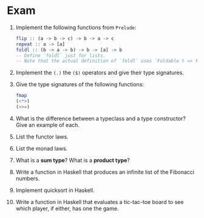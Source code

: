 # Exam

1. Implement the following functions from `Prelude`:

    ```hs
    flip :: (a -> b -> c) -> b -> a -> c
    repeat :: a -> [a]
    foldl :: (b -> a -> b) -> b -> [a] -> b
    -- Define `foldl` just for lists.
    -- Note that the actual definition of `foldl` uses `Foldable t => t a` instead of [a].
    ```
2. Implement the `(.)` the `($)` operators and give their type signatures.
3. Give the type signatures of the following functions:

    ```hs
    fmap
    (<*>)
    (>>=)
    ```
4. What is the difference between a typeclass and a type constructor? Give an example of each.
5. List the functor laws.
6. List the monad laws.
7. What is a **sum type**? What is a **product type**?
8. Write a function in Haskell that produces an infinite list of the Fibonacci numbers.
9. Implement quicksort in Haskell.
10. Write a function in Haskell that evaluates a tic-tac-toe board to see which player, if either, has one the game.